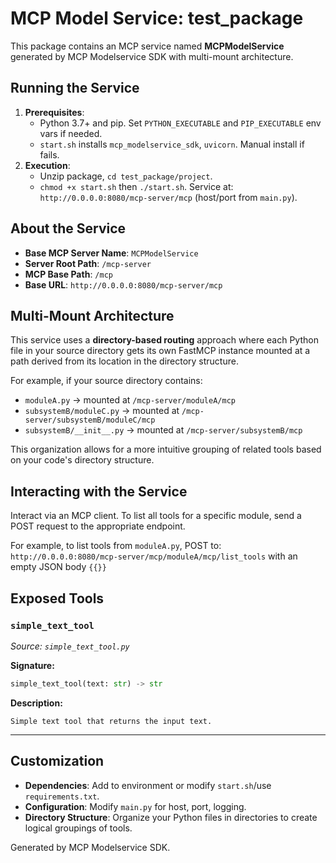 # MCP Model Service: test_package
This package contains an MCP service named **MCPModelService** generated by MCP Modelservice SDK with multi-mount architecture.

## Running the Service
1.  **Prerequisites**:
    *   Python 3.7+ and pip. Set `PYTHON_EXECUTABLE` and `PIP_EXECUTABLE` env vars if needed.
    *   `start.sh` installs `mcp_modelservice_sdk`, `uvicorn`. Manual install if fails.
2.  **Execution**:
    *   Unzip package, `cd test_package/project`.
    *   `chmod +x start.sh` then `./start.sh`.
    Service at: `http://0.0.0.0:8080/mcp-server/mcp` (host/port from `main.py`).

## About the Service
*   **Base MCP Server Name**: `MCPModelService`
*   **Server Root Path**: `/mcp-server`
*   **MCP Base Path**: `/mcp`
*   **Base URL**: `http://0.0.0.0:8080/mcp-server/mcp`

## Multi-Mount Architecture
This service uses a **directory-based routing** approach where each Python file in your source directory gets its own FastMCP instance mounted at a path derived from its location in the directory structure.

For example, if your source directory contains:
- `moduleA.py` → mounted at `/mcp-server/moduleA/mcp`
- `subsystemB/moduleC.py` → mounted at `/mcp-server/subsystemB/moduleC/mcp`
- `subsystemB/__init__.py` → mounted at `/mcp-server/subsystemB/mcp`

This organization allows for a more intuitive grouping of related tools based on your code's directory structure.

## Interacting with the Service
Interact via an MCP client. To list all tools for a specific module, send a POST request to the appropriate endpoint.

For example, to list tools from `moduleA.py`, POST to:
`http://0.0.0.0:8080/mcp-server/mcp/moduleA/mcp/list_tools` with an empty JSON body `{{}}`

## Exposed Tools
### `simple_text_tool`
*Source: `simple_text_tool.py`*

**Signature:**
```python
simple_text_tool(text: str) -> str
```

**Description:**
```
Simple text tool that returns the input text.
```
---

## Customization
*   **Dependencies**: Add to environment or modify `start.sh`/use `requirements.txt`.
*   **Configuration**: Modify `main.py` for host, port, logging.
*   **Directory Structure**: Organize your Python files in directories to create logical groupings of tools.

Generated by MCP Modelservice SDK.